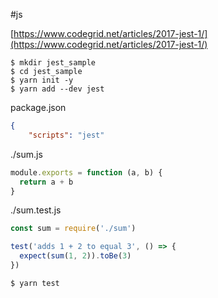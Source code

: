 #js

[https://www.codegrid.net/articles/2017-jest-1/](https://www.codegrid.net/articles/2017-jest-1/)

```shell
$ mkdir jest_sample
$ cd jest_sample
$ yarn init -y
$ yarn add --dev jest
```

package.json
```json
{
    "scripts": "jest"
```

./sum.js
```js
module.exports = function (a, b) {
  return a + b
}
```

./sum.test.js
```js
const sum = require('./sum')

test('adds 1 + 2 to equal 3', () => {
  expect(sum(1, 2)).toBe(3)
})
```

```shell
$ yarn test
```
